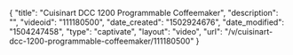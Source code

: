 {
    "title": "Cuisinart DCC 1200 Programmable Coffeemaker",
    "description": "",
    "videoid": "111180500",
    "date_created": "1502924676",
    "date_modified": "1504247458",
    "type": "captivate",
    "layout": "video",
    "url": "\/v\/cuisinart-dcc-1200-programmable-coffeemaker\/111180500"
}